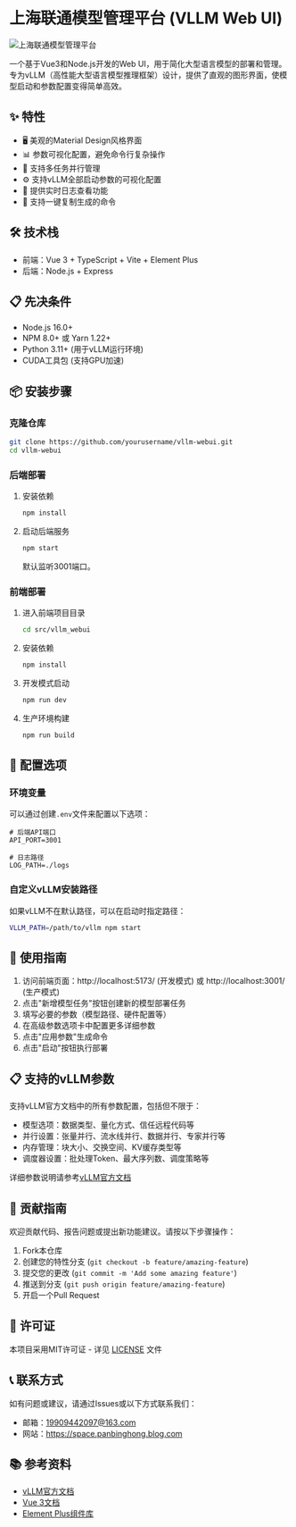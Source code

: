 # 上海联通模型管理平台 (VLLM Web UI)

![上海联通模型管理平台](assets/screenshot.png)

一个基于Vue3和Node.js开发的Web UI，用于简化大型语言模型的部署和管理。专为vLLM（高性能大型语言模型推理框架）设计，提供了直观的图形界面，使模型启动和参数配置变得简单高效。

## ✨ 特性

- 🖥️ 美观的Material Design风格界面
- 📊 参数可视化配置，避免命令行复杂操作
- 🚀 支持多任务并行管理
- ⚙️ 支持vLLM全部启动参数的可视化配置
- 📝 提供实时日志查看功能
- 🔄 支持一键复制生成的命令

## 🛠️ 技术栈

- 前端：Vue 3 + TypeScript + Vite + Element Plus
- 后端：Node.js + Express

## 📋 先决条件

- Node.js 16.0+
- NPM 8.0+ 或 Yarn 1.22+
- Python 3.11+ (用于vLLM运行环境)
- CUDA工具包 (支持GPU加速)

## 📦 安装步骤

### 克隆仓库

```bash
git clone https://github.com/yourusername/vllm-webui.git
cd vllm-webui
```

### 后端部署

1. 安装依赖
   ```bash
   npm install
   ```
2. 启动后端服务
   ```bash
   npm start
   ```
   默认监听3001端口。

### 前端部署

1. 进入前端项目目录
   ```bash
   cd src/vllm_webui
   ```
2. 安装依赖
   ```bash
   npm install
   ```
3. 开发模式启动
   ```bash
   npm run dev
   ```
4. 生产环境构建
   ```bash
   npm run build
   ```

## 🔧 配置选项

### 环境变量

可以通过创建`.env`文件来配置以下选项：

```
# 后端API端口
API_PORT=3001

# 日志路径
LOG_PATH=./logs
```

### 自定义vLLM安装路径

如果vLLM不在默认路径，可以在启动时指定路径：

```bash
VLLM_PATH=/path/to/vllm npm start
```

## 🚀 使用指南

1. 访问前端页面：http://localhost:5173/ (开发模式) 或 http://localhost:3001/ (生产模式)
2. 点击"新增模型任务"按钮创建新的模型部署任务
3. 填写必要的参数（模型路径、硬件配置等）
4. 在高级参数选项卡中配置更多详细参数
5. 点击"应用参数"生成命令
6. 点击"启动"按钮执行部署

## 📋 支持的vLLM参数

支持vLLM官方文档中的所有参数配置，包括但不限于：

- 模型选项：数据类型、量化方式、信任远程代码等
- 并行设置：张量并行、流水线并行、数据并行、专家并行等
- 内存管理：块大小、交换空间、KV缓存类型等
- 调度器设置：批处理Token、最大序列数、调度策略等

详细参数说明请参考[vLLM官方文档](https://docs.vllm.ai/en/latest/serving/engine_args.html)

## 🤝 贡献指南

欢迎贡献代码、报告问题或提出新功能建议。请按以下步骤操作：

1. Fork本仓库
2. 创建您的特性分支 (`git checkout -b feature/amazing-feature`)
3. 提交您的更改 (`git commit -m 'Add some amazing feature'`)
4. 推送到分支 (`git push origin feature/amazing-feature`)
5. 开启一个Pull Request

## 📜 许可证

本项目采用MIT许可证 - 详见 [LICENSE](LICENSE) 文件

## 📞 联系方式

如有问题或建议，请通过Issues或以下方式联系我们：

- 邮箱：19909442097@163.com
- 网站：https://space.panbinghong.blog.com

## 📚 参考资料

- [vLLM官方文档](https://docs.vllm.ai/)
- [Vue 3文档](https://vuejs.org/)
- [Element Plus组件库](https://element-plus.org/) 